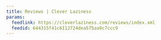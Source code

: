 ```yaml
---
title: Reviews | Clever Laziness
params:
  feedlink: https://cleverlaziness.com/reviews/index.xml
  feedid: 644315f41c6112724dea575aa9c7ccc9
---
```

